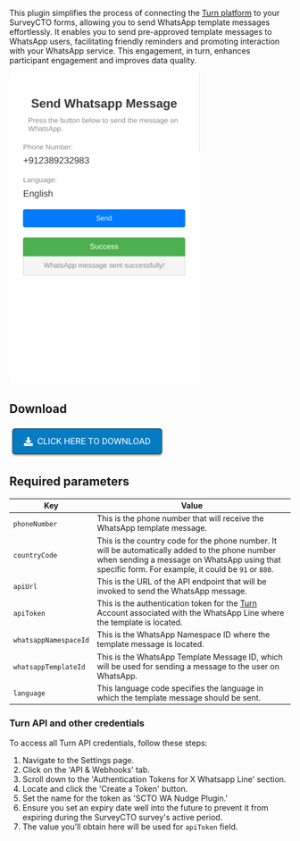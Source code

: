 This plugin simplifies the process of connecting the [Turn platform](https://www.turn.io/) to your SurveyCTO forms, allowing you to send WhatsApp template messages effortlessly. It enables you to send pre-approved template messages to WhatsApp users, facilitating friendly reminders and promoting interaction with your WhatsApp service. This engagement, in turn, enhances participant engagement and improves data quality.


![](extras/plugin-preview.png)

## Download

[![Download now](extras/download-button.png)](wa-message.fieldplugin.zip)


## Required parameters

| Key                   | Value                                                                                                                                                                                                  |
| --------------------- | ------------------------------------------------------------------------------------------------------------------------------------------------------------------------------------------------------ |
| `phoneNumber`         | This is the phone number that will receive the WhatsApp template message.                                                                                                                              |
| `countryCode`         | This is the country code for the phone number. It will be automatically added to the phone number when sending a message on WhatsApp using that specific form. For example, it could be `91` or `880`. |
| `apiUrl`              | This is the URL of the API endpoint that will be invoked to send the WhatsApp message.                                                                                                                 |
| `apiToken`            | This is the authentication token for the [Turn](https://www.turn.io/) Account associated with the WhatsApp Line where the template is located.                                                         |
| `whatsappNamespaceId` | This is the WhatsApp Namespace ID where the template message is located.                                                                                                                               |
| `whatsappTemplateId`  | This is the WhatsApp Template Message ID, which will be used for sending a message to the user on WhatsApp.                                                                                            |
| `language`            | This language code specifies the language in which the template message should be sent.                                                                                                                |

### Turn API and other credentials 
To access all Turn API credentials, follow these steps:

1. Navigate to the Settings page.
2. Click on the 'API & Webhooks' tab.
3. Scroll down to the 'Authentication Tokens for X Whatsapp Line' section.
4. Locate and click the 'Create a Token' button.
5. Set the name for the token as 'SCTO WA Nudge Plugin.'
6. Ensure you set an expiry date well into the future to prevent it from expiring during the SurveyCTO survey's active period.
7. The value you'll obtain here will be used for `apiToken` field.
